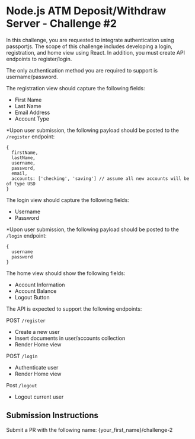 # Node.js ATM Deposit/Withdraw Server - Challenge #2

In this challenge, you are requested to integrate authentication using passportjs. The scope of this challenge includes developing a login, registration, and home view using React. In addition, you must create API endpoints to register/login.

The only authentication method you are required to support is username/password. 

The registration view should capture the following fields:
- First Name
- Last Name
- Email Address
- Account Type

*Upon user submission, the following payload should be posted to the `/register` endpoint:

```
{
  firstName,
  lastName,
  username,
  password,
  email,
  accounts: ['checking', 'saving'] // assume all new accounts will be of type USD
}
```

The login view should capture the following fields:
- Username
- Password

*Upon user submission, the following payload should be posted to the `/login` endpoint:

```
{
  username
  password
}
```

The home view should show the following fields:
- Account Information
- Account Balance
- Logout Button

The API is expected to support the following endpoints:

POST `/register`
 - Create a new user
 - Insert documents in user/accounts collection
 - Render Home view
 
POST `/login`
 - Authenticate user
 - Render Home view
 
Post `/logout`
 - Logout current user

## Submission Instructions
Submit a PR with the following name:
{your_first_name}/challenge-2
